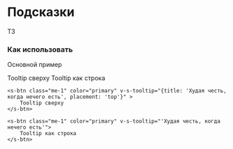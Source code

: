 # Подсказки

ТЗ

### Как использовать
Основной пример

<s-btn class="me-1" color="primary" v-s-tooltip="{content: 'Худая честь, когда нечего есть', placement: 'top'}" >
    Tooltip сверху
</s-btn>

<s-btn class="me-1" color="primary" v-s-tooltip="'Худая честь, когда нечего есть'">
    Tooltip как строка
</s-btn>



``` vue
<s-btn class="me-1" color="primary" v-s-tooltip="{title: 'Худая честь, когда нечего есть', placement: 'top'}" >
    Tooltip сверху
</s-btn>

<s-btn class="me-1" color="primary" v-s-tooltip="'Худая честь, когда нечего есть'">
    Tooltip как строка
</s-btn>
```
